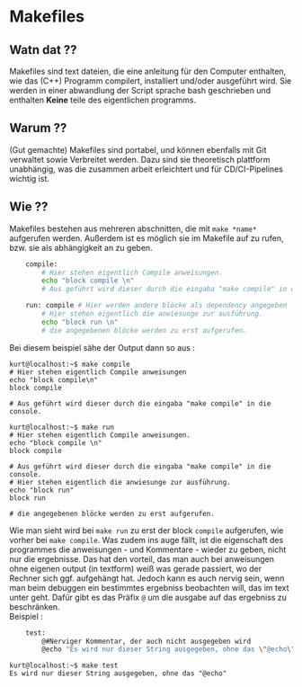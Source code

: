 # Makefiles

## Watn dat ??

Makefiles sind text dateien, die eine anleitung für den Computer enthalten, wie 
das (C++) Programm compilert, installiert und/oder ausgeführt wird. Sie werden in
einer abwandlung der Script sprache bash geschrieben und enthalten **Keine** teile des eigentlichen programms.

## Warum ??

(Gut gemachte) Makefiles sind portabel, und können ebenfalls mit Git verwaltet 
sowie Verbreitet werden. Dazu sind sie theoretisch plattform unabhängig, was die 
zusammen arbeit erleichtert und für CD/CI-Pipelines wichtig ist.

## Wie ??

Makefiles bestehen aus mehreren abschnitten, die mit  `make *name*` aufgerufen 
werden. Außerdem ist es möglich sie im Makefile auf zu rufen, bzw. sie als 
abhängigkeit an zu geben.
```bash
    compile:
        # Hier stehen eigentlich Compile anweisungen.
        echo "block compile \n"
        # Aus geführt wird dieser durch die eingaba "make compile" in die console.

    run: compile # Hier werden andere blöcke als dependency angegeben
        # Hier stehen eigentlich die anwiesunge zur ausführung.
        echo "block run \n"
        # die angegebenen blöcke werden zu erst aufgerufen.
```
Bei diesem beispiel sähe der Output dann so aus :
```
kurt@localhost:~$ make compile
# Hier stehen eigentlich Compile anweisungen
echo "block compile\n"     
block compile 

# Aus geführt wird dieser durch die eingaba "make compile" in die console.
```
```
kurt@localhost:~$ make run
# Hier stehen eigentlich Compile anweisungen.
echo "block compile \n"
block compile

# Aus geführt wird dieser durch die eingaba "make compile" in die console.
# Hier stehen eigentlich die anwiesunge zur ausführung.
echo "block run"
block run

# die angegebenen blöcke werden zu erst aufgerufen.  
```
Wie man sieht wird bei `make run` zu erst der block `compile` aufgerufen, wie vorher bei `make compile`.
Was zudem ins auge fällt, ist die eigenschaft des programmes die anweisungen -
und Kommentare - wieder zu geben, nicht nur die ergebnisse. Das hat den vorteil,
das man auch bei anweisungen ohne eigenen output (in textform) weiß was gerade 
passiert, wo der Rechner sich ggf. aufgehängt hat. Jedoch kann es auch nervig 
sein, wenn man beim debuggen ein bestimmtes ergebniss beobachten will, das im 
text unter geht. Dafür gibt es das Präfix `@` um die ausgabe auf das ergebniss zu
beschränken.  
Beispiel :
```bash
    test:
        @#Nerviger Kommentar, der auch nicht ausgegeben wird
        @echo "Es wird nur dieser String ausgegeben, ohne das \"@echo\""
```
```
kurt@localhost:~$ make test
Es wird nur dieser String ausgegeben, ohne das "@echo"
```
